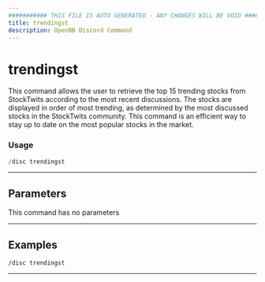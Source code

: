 ```yaml
---
########### THIS FILE IS AUTO GENERATED - ANY CHANGES WILL BE VOID ###########
title: trendingst
description: OpenBB Discord Command
---
```


# trendingst

This command allows the user to retrieve the top 15 trending stocks from StockTwits according to the most recent discussions. The stocks are displayed in order of most trending, as determined by the most discussed stocks in the StockTwits community. This command is an efficient way to stay up to date on the most popular stocks in the market.

### Usage

```python wordwrap
/disc trendingst
```

---

## Parameters

This command has no parameters



---

## Examples

```
/disc trendingst
```
---
